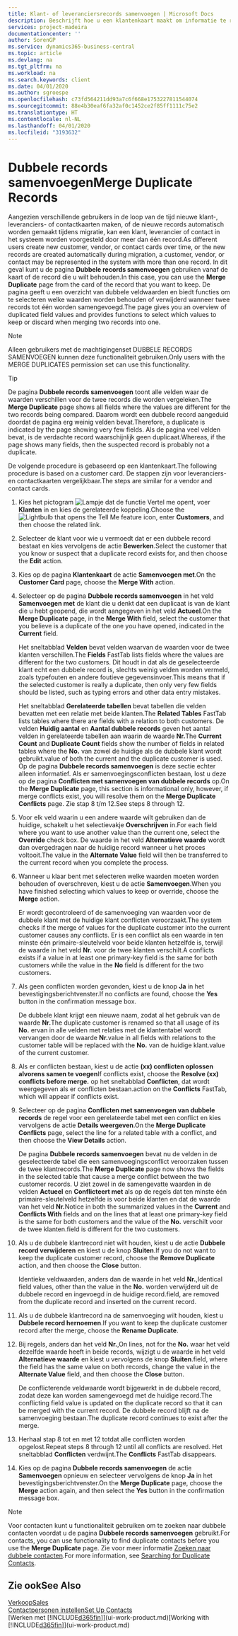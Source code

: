 ```yaml
---
title: Klant- of leveranciersrecords samenvoegen | Microsoft Docs
description: Beschrijft hoe u een klantenkaart maakt om informatie te registreren over elke nieuwe klant of cliënt aan wie u verkoopt.
services: project-madeira
documentationcenter: ''
author: SorenGP
ms.service: dynamics365-business-central
ms.topic: article
ms.devlang: na
ms.tgt_pltfrm: na
ms.workload: na
ms.search.keywords: client
ms.date: 04/01/2020
ms.author: sgroespe
ms.openlocfilehash: c73fd564211dd93a7c6f668e1753227811544074
ms.sourcegitcommit: 88e4b30eaf6fa32af0c1452ce2f85ff1111c75e2
ms.translationtype: HT
ms.contentlocale: nl-NL
ms.lasthandoff: 04/01/2020
ms.locfileid: "3193632"
---
```

# <a name="merge-duplicate-records"></a><span data-ttu-id="54527-103">Dubbele records samenvoegen</span><span class="sxs-lookup"><span data-stu-id="54527-103">Merge Duplicate Records</span></span>
<span data-ttu-id="54527-104">Aangezien verschillende gebruikers in de loop van de tijd nieuwe klant-, leveranciers- of contactkaarten maken, of de nieuwe records automatisch worden gemaakt tijdens migratie, kan een klant, leverancier of contact in het systeem worden voorgesteld door meer dan één record.</span><span class="sxs-lookup"><span data-stu-id="54527-104">As different users create new customer, vendor, or contact cards over time, or the new records are created automatically during migration, a customer, vendor, or contact may be represented in the system with more than one record.</span></span> <span data-ttu-id="54527-105">In dit geval kunt u de pagina **Dubbele records samenvoegen** gebruiken vanaf de kaart of de record die u wilt behouden.</span><span class="sxs-lookup"><span data-stu-id="54527-105">In this case, you can use the **Merge Duplicate** page from the card of the record that you want to keep.</span></span> <span data-ttu-id="54527-106">De pagina geeft u een overzicht van dubbele veldwaarden en biedt functies om te selecteren welke waarden worden behouden of verwijderd wanneer twee records tot één worden samengevoegd.</span><span class="sxs-lookup"><span data-stu-id="54527-106">The page gives you an overview of duplicated field values and provides functions to select which values to keep or discard when merging two records into one.</span></span>

> [!NOTE]
> <span data-ttu-id="54527-107">Alleen gebruikers met de machtigingenset DUBBELE RECORDS SAMENVOEGEN kunnen deze functionaliteit gebruiken.</span><span class="sxs-lookup"><span data-stu-id="54527-107">Only users with the MERGE DUPLICATES permission set can use this functionality.</span></span>

> [!TIP]
> <span data-ttu-id="54527-108">De pagina **Dubbele records samenvoegen** toont alle velden waar de waarden verschillen voor de twee records die worden vergeleken.</span><span class="sxs-lookup"><span data-stu-id="54527-108">The **Merge Duplicate** page shows all fields where the values are different for the two records being compared.</span></span> <span data-ttu-id="54527-109">Daarom wordt een dubbele record aangeduid doordat de pagina erg weinig velden bevat.</span><span class="sxs-lookup"><span data-stu-id="54527-109">Therefore, a duplicate is indicated by the page showing very few fields.</span></span> <span data-ttu-id="54527-110">Als de pagina veel velden bevat, is de verdachte record waarschijnlijk geen duplicaat.</span><span class="sxs-lookup"><span data-stu-id="54527-110">Whereas, if the page shows many fields, then the suspected record is probably not a duplicate.</span></span>

<span data-ttu-id="54527-111">De volgende procedure is gebaseerd op een klantenkaart.</span><span class="sxs-lookup"><span data-stu-id="54527-111">The following procedure is based on a customer card.</span></span> <span data-ttu-id="54527-112">De stappen zijn voor leveranciers- en contactkaarten vergelijkbaar.</span><span class="sxs-lookup"><span data-stu-id="54527-112">The steps are similar for a vendor  and contact cards.</span></span>

1. <span data-ttu-id="54527-113">Kies het pictogram ![Lampje dat de functie Vertel me opent](media/ui-search/search_small.png "Vertel me wat u wilt doen"), voer **Klanten** in en kies de gerelateerde koppeling.</span><span class="sxs-lookup"><span data-stu-id="54527-113">Choose the ![Lightbulb that opens the Tell Me feature](media/ui-search/search_small.png "Tell me what you want to do") icon, enter **Customers**, and then choose the related link.</span></span>
2. <span data-ttu-id="54527-114">Selecteer de klant voor wie u vermoedt dat er een dubbele record bestaat en kies vervolgens de actie **Bewerken**.</span><span class="sxs-lookup"><span data-stu-id="54527-114">Select the customer that you know or suspect that a duplicate record exists for, and then choose the **Edit** action.</span></span>
3. <span data-ttu-id="54527-115">Kies op de pagina **Klantenkaart** de actie **Samenvoegen met**.</span><span class="sxs-lookup"><span data-stu-id="54527-115">On the **Customer Card** page, choose the **Merge With** action.</span></span>
4. <span data-ttu-id="54527-116">Selecteer op de pagina **Dubbele records samenvoegen** in het veld **Samenvoegen met** de klant die u denkt dat een duplicaat is van de klant die u hebt geopend, die wordt aangegeven in het veld **Actueel**.</span><span class="sxs-lookup"><span data-stu-id="54527-116">On the **Merge Duplicate** page, in the **Merge With** field, select the customer that you believe is a duplicate of the one you have opened, indicated in the **Current** field.</span></span>

    <span data-ttu-id="54527-117">Het sneltabblad **Velden** bevat velden waarvan de waarden voor de twee klanten verschillen.</span><span class="sxs-lookup"><span data-stu-id="54527-117">The **Fields** FastTab lists fields where the values are different for the two customers.</span></span> <span data-ttu-id="54527-118">Dit houdt in dat als de geselecteerde klant echt een dubbele record is, slechts weinig velden worden vermeld, zoals typefouten en andere foutieve gegevensinvoer.</span><span class="sxs-lookup"><span data-stu-id="54527-118">This means that if the selected customer is really a duplicate, then only very few fields should be listed, such as typing errors and other data entry mistakes.</span></span>

    <span data-ttu-id="54527-119">Het sneltabblad **Gerelateerde tabellen** bevat tabellen die velden bevatten met een relatie met beide klanten.</span><span class="sxs-lookup"><span data-stu-id="54527-119">The **Related Tables** FastTab lists tables where there are fields with a relation to both customers.</span></span> <span data-ttu-id="54527-120">De velden **Huidig aantal** en **Aantal dubbele records** geven het aantal velden in gerelateerde tabellen aan waarin de waarde **Nr.**</span><span class="sxs-lookup"><span data-stu-id="54527-120">The **Current Count** and **Duplicate Count** fields show the number of fields in related tables where the **No.**</span></span> <span data-ttu-id="54527-121">van zowel de huidige als de dubbele klant wordt gebruikt.</span><span class="sxs-lookup"><span data-stu-id="54527-121">value of both the current and the duplicate customer is used.</span></span> <span data-ttu-id="54527-122">Op de pagina **Dubbele records samenvoegen** is deze sectie echter alleen informatief. Als er samenvoegingsconflicten bestaan, lost u deze op de pagina **Conflicten met samenvoegen van dubbele records** op.</span><span class="sxs-lookup"><span data-stu-id="54527-122">On the **Merge Duplicate** page, this section is informational only, however, if merge conflicts exist, you will resolve them on the **Merge Duplicate Conflicts** page.</span></span> <span data-ttu-id="54527-123">Zie stap 8 t/m 12.</span><span class="sxs-lookup"><span data-stu-id="54527-123">See steps 8 through 12.</span></span>   

5. <span data-ttu-id="54527-124">Voor elk veld waarin u een andere waarde wilt gebruiken dan de huidige, schakelt u het selectievakje **Overschrijven** in.</span><span class="sxs-lookup"><span data-stu-id="54527-124">For each field where you want to use another value than the current one, select the **Override** check box.</span></span> <span data-ttu-id="54527-125">De waarde in het veld **Alternatieve waarde** wordt dan overgedragen naar de huidige record wanneer u het proces voltooit.</span><span class="sxs-lookup"><span data-stu-id="54527-125">The value in the **Alternate Value** field will then be transferred to the current record when you complete the process.</span></span>
6. <span data-ttu-id="54527-126">Wanneer u klaar bent met selecteren welke waarden moeten worden behouden of overschreven, kiest u de actie **Samenvoegen**.</span><span class="sxs-lookup"><span data-stu-id="54527-126">When you have finished selecting which values to keep or override, choose the **Merge** action.</span></span>

    <span data-ttu-id="54527-127">Er wordt gecontroleerd of de samenvoeging van waarden voor de dubbele klant met de huidige klant conflicten veroorzaakt.</span><span class="sxs-lookup"><span data-stu-id="54527-127">The system checks if the merge of values for the duplicate customer into the current customer causes any conflicts.</span></span> <span data-ttu-id="54527-128">Er is een conflict als een waarde in ten minste één primaire-sleutelveld voor beide klanten hetzelfde is, terwijl de waarde in het veld **Nr.** voor de twee klanten verschilt.</span><span class="sxs-lookup"><span data-stu-id="54527-128">A conflicts exists if a value in at least one primary-key field is the same for both customers while the value in the **No** field is different for the two customers.</span></span>

7. <span data-ttu-id="54527-129">Als geen conflicten worden gevonden, kiest u de knop **Ja** in het bevestigingsberichtvenster.</span><span class="sxs-lookup"><span data-stu-id="54527-129">If no conflicts are found, choose the **Yes** button in the confirmation message box.</span></span>

    <span data-ttu-id="54527-130">De dubbele klant krijgt een nieuwe naam, zodat al het gebruik van de waarde **Nr.**</span><span class="sxs-lookup"><span data-stu-id="54527-130">The duplicate customer is renamed so that all usage of its **No.**</span></span> <span data-ttu-id="54527-131">ervan in alle velden met relaties met de klantentabel wordt vervangen door de waarde **Nr.**</span><span class="sxs-lookup"><span data-stu-id="54527-131">value in all fields with relations to the customer table will be replaced with the **No.**</span></span> <span data-ttu-id="54527-132">van de huidige klant.</span><span class="sxs-lookup"><span data-stu-id="54527-132">value of the current customer.</span></span>
8. <span data-ttu-id="54527-133">Als er conflicten bestaan, kiest u de actie **(xx) conflicten oplossen alvorens samen te voegen**</span><span class="sxs-lookup"><span data-stu-id="54527-133">If conflicts exist, choose the **Resolve (xx) conflicts before merge.**</span></span> <span data-ttu-id="54527-134">op het sneltabblad **Conflicten**, dat wordt weergegeven als er conflicten bestaan.</span><span class="sxs-lookup"><span data-stu-id="54527-134">action on the **Conflicts** FastTab, which will appear if conflicts exist.</span></span>
9. <span data-ttu-id="54527-135">Selecteer op de pagina **Conflicten met samenvoegen van dubbele records** de regel voor een gerelateerde tabel met een conflict en kies vervolgens de actie **Details weergeven**.</span><span class="sxs-lookup"><span data-stu-id="54527-135">On the **Merge Duplicate Conflicts** page, select the line for a related table with a conflict, and then choose the **View Details** action.</span></span>

    <span data-ttu-id="54527-136">De pagina **Dubbele records samenvoegen** bevat nu de velden in de geselecteerde tabel die een samenvoegingsconflict veroorzaken tussen de twee klantrecords.</span><span class="sxs-lookup"><span data-stu-id="54527-136">The **Merge Duplicate** page now shows the fields in the selected table that cause a merge conflict between the two customer records.</span></span> <span data-ttu-id="54527-137">U ziet zowel in de samengevatte waarden in de velden **Actueel** en **Conflicteert met** als op de regels dat ten minste één primaire-sleutelveld hetzelfde is voor beide klanten en dat de waarde van het veld **Nr.**</span><span class="sxs-lookup"><span data-stu-id="54527-137">Notice in both the summarized values in the **Current** and **Conflicts With** fields and on the lines that at least one primary-key field is the same for both customers and the value of the **No.**</span></span> <span data-ttu-id="54527-138">verschilt voor de twee klanten.</span><span class="sxs-lookup"><span data-stu-id="54527-138">field is different for the two customers.</span></span>   
10. <span data-ttu-id="54527-139">Als u de dubbele klantrecord niet wilt houden, kiest u de actie **Dubbele record verwijderen** en kiest u de knop **Sluiten**.</span><span class="sxs-lookup"><span data-stu-id="54527-139">If you do not want to keep the duplicate customer record, choose the **Remove Duplicate** action, and then choose the **Close** button.</span></span>

    <span data-ttu-id="54527-140">Identieke veldwaarden, anders dan de waarde in het veld **Nr.**,</span><span class="sxs-lookup"><span data-stu-id="54527-140">Identical field values, other than the value in the **No.**</span></span> <span data-ttu-id="54527-141">worden verwijderd uit de dubbele record en ingevoegd in de huidige record.</span><span class="sxs-lookup"><span data-stu-id="54527-141">field, are removed from the duplicate record and inserted on the current record.</span></span>
11. <span data-ttu-id="54527-142">Als u de dubbele klantrecord na de samenvoeging wilt houden, kiest u **Dubbele record hernoemen**.</span><span class="sxs-lookup"><span data-stu-id="54527-142">If you want to keep the duplicate customer record after the merge,  choose the **Rename Duplicate**.</span></span>
12. <span data-ttu-id="54527-143">Bij regels, anders dan het veld **Nr.**,</span><span class="sxs-lookup"><span data-stu-id="54527-143">On lines, not for the **No.**</span></span> <span data-ttu-id="54527-144">waar het veld dezelfde waarde heeft in beide records, wijzigt u de waarde in het veld **Alternatieve waarde** en kiest u vervolgens de knop **Sluiten**.</span><span class="sxs-lookup"><span data-stu-id="54527-144">field, where the field has the same value on both records, change the value in the **Alternate Value** field, and then choose the **Close** button.</span></span>

    <span data-ttu-id="54527-145">De conflicterende veldwaarde wordt bijgewerkt in de dubbele record, zodat deze kan worden samengevoegd met de huidige record.</span><span class="sxs-lookup"><span data-stu-id="54527-145">The conflicting field value is updated on the duplicate record so that it can be merged with the current record.</span></span> <span data-ttu-id="54527-146">De dubbele record blijft na de samenvoeging bestaan.</span><span class="sxs-lookup"><span data-stu-id="54527-146">The duplicate record continues to exist after the merge.</span></span>
13. <span data-ttu-id="54527-147">Herhaal stap 8 tot en met 12 totdat alle conflicten worden opgelost.</span><span class="sxs-lookup"><span data-stu-id="54527-147">Repeat steps 8 through 12 until all conflicts are resolved.</span></span> <span data-ttu-id="54527-148">Het sneltabblad **Conflicten** verdwijnt.</span><span class="sxs-lookup"><span data-stu-id="54527-148">The **Conflicts** FastTab disappears.</span></span>
14. <span data-ttu-id="54527-149">Kies op de pagina **Dubbele records samenvoegen** de actie **Samenvoegen** opnieuw en selecteer vervolgens de knop **Ja** in het bevestigingsberichtvenster.</span><span class="sxs-lookup"><span data-stu-id="54527-149">On the **Merge Duplicate** page, choose the **Merge** action again, and then select the **Yes** button in the confirmation message box.</span></span>

> [!NOTE]
> <span data-ttu-id="54527-150">Voor contacten kunt u functionaliteit gebruiken om te zoeken naar dubbele contacten voordat u de pagina **Dubbele records samenvoegen** gebruikt.</span><span class="sxs-lookup"><span data-stu-id="54527-150">For contacts, you can use functionality to find duplicate contacts before you use the **Merge Duplicate** page.</span></span> <span data-ttu-id="54527-151">Zie voor meer informatie [Zoeken naar dubbele contacten](marketing-setup-contacts.md#searching-for-duplicate-contacts).</span><span class="sxs-lookup"><span data-stu-id="54527-151">For more information, see [Searching for Duplicate Contacts](marketing-setup-contacts.md#searching-for-duplicate-contacts).</span></span>

## <a name="see-also"></a><span data-ttu-id="54527-152">Zie ook</span><span class="sxs-lookup"><span data-stu-id="54527-152">See Also</span></span>
[<span data-ttu-id="54527-153">Verkoop</span><span class="sxs-lookup"><span data-stu-id="54527-153">Sales</span></span>](sales-manage-sales.md)  
[<span data-ttu-id="54527-154">Contactpersonen instellen</span><span class="sxs-lookup"><span data-stu-id="54527-154">Set Up Contacts</span></span>](marketing-setup-contacts.md)  
<span data-ttu-id="54527-155">[Werken met [!INCLUDE[d365fin](includes/d365fin_md.md)]](ui-work-product.md)</span><span class="sxs-lookup"><span data-stu-id="54527-155">[Working with [!INCLUDE[d365fin](includes/d365fin_md.md)]](ui-work-product.md)</span></span>
